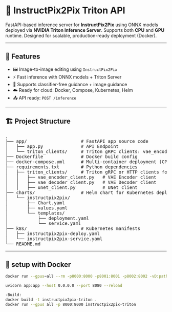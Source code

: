 # 🧠 InstructPix2Pix Triton API

FastAPI-based inference server for **InstructPix2Pix** using ONNX models deployed via **NVIDIA Triton Inference Server**. Supports both **CPU** and **GPU** runtime. Designed for scalable, production-ready deployment (Docker).

---

## 🚀 Features

- 🖼️ Image-to-image editing using `InstructPix2Pix`
- ⚡ Fast inference with ONNX models + Triton Server
- 🔁 Supports classifier-free guidance + image guidance
- ☁️ Ready for cloud: Docker, Compose, Kubernetes, Helm
- 📤 API ready: `POST /inference`

---

## 🏗️ Project Structure
<pre>
.
├── app/                    # FastAPI app source code
│   ├── app.py              # API Endpoint
│   └── triton_clients/     # Triton gRPC clients: vae_encoder, unet, vae_decoder
├── Dockerfile              # Docker build config
├── docker-compose.yml      # Multi-container deployment (CPU/GPU)
├── requirements.txt        # Python dependencies
│   ├── triton_clients/     # Triton gRPC or HTTP clients for model inference
│   │   ├── vae_encoder_client.py   # VAE Encoder client
│   │   ├── vae_decoder_client.py   # VAE Decoder client
│   │   ├── unet_client.py          # UNet client
├── charts/                 # Helm chart for Kubernetes deployment
│   └── instructpix2pix/
│       ├── Chart.yaml
│       ├── values.yaml
│       └── templates/
│           ├── deployment.yaml
│           └── service.yaml
├── k8s/                    # Kubernetes manifests
│   ├── instructpix2pix-deploy.yaml
│   └── instructpix2pix-service.yaml
└── README.md              
</pre>

---

## 🐳 setup with Docker

```bash
docker run --gpus=all --rm -p8000:8000 -p8001:8001 -p8002:8002 -vD:path\model:/models nvcr.io/nvidia/tritonserver:23.10-py3 tritonserver --model-repository=/models

uvicorn app:app --host 0.0.0.0 --port 8080 --reload

-Build:
docker build -t instructpix2pix-triton .
docker run --gpus all -p 8000:8000 instructpix2pix-triton
